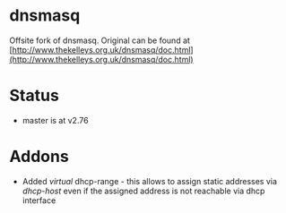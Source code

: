 # dnsmasq
Offsite fork of dnsmasq. Original can be found at [http://www.thekelleys.org.uk/dnsmasq/doc.html](http://www.thekelleys.org.uk/dnsmasq/doc.html)

# Status
- master is at v2.76

# Addons
- Added *virtual* dhcp-range - this allows to assign static addresses via *dhcp-host* even if the assigned address is not reachable via dhcp interface

